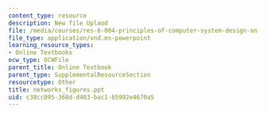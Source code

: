 ```yaml
---
content_type: resource
description: New file Uplaod
file: /media/courses/res-6-004-principles-of-computer-system-design-an-introduction-spring-2009/c38cc095368dd403bac165992e4670a5_networks_figures.ppt
file_type: application/vnd.ms-powerpoint
learning_resource_types:
- Online Textbooks
ocw_type: OCWFile
parent_title: Online Textbook
parent_type: SupplementalResourceSection
resourcetype: Other
title: networks_figures.ppt
uid: c38cc095-368d-d403-bac1-65992e4670a5
---
```

